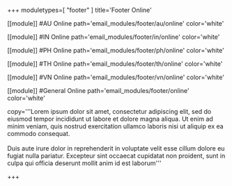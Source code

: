 +++
moduletypes=[ "footer" ]
title='Footer Online'

[[module]] #AU Online
path='email_modules/footer/au/online'
color='white'

[[module]] #IN Online
path='email_modules/footer/in/online'
color='white'

[[module]] #PH Online
path='email_modules/footer/ph/online'
color='white'

[[module]] #TH Online
path='email_modules/footer/th/online'
color='white'

[[module]] #VN Online
path='email_modules/footer/vn/online'
color='white'

[[module]] #General Online
path='email_modules/footer/online'
color='white'

copy='''Lorem ipsum dolor sit amet, consectetur adipiscing elit, sed do eiusmod tempor incididunt ut labore et dolore magna aliqua. Ut enim ad minim veniam, quis nostrud exercitation ullamco laboris nisi ut aliquip ex ea commodo consequat.<br><br>Duis aute irure dolor in reprehenderit in voluptate velit esse cillum dolore eu fugiat nulla pariatur. Excepteur sint occaecat cupidatat non proident, sunt in culpa qui officia deserunt mollit anim id est laborum'''

+++